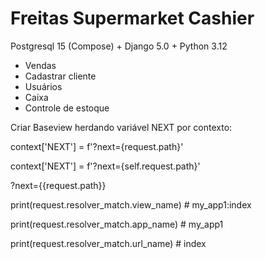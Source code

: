 # Freitas Supermarket Cashier

Postgresql 15 (Compose) + Django 5.0 + Python 3.12

- Vendas
- Cadastrar cliente
- Usuários
- Caixa
- Controle de estoque


Criar Baseview herdando variável NEXT por contexto:

context['NEXT'] = f'?next={request.path}'

context['NEXT'] = f'?next={self.request.path}'

?next={{request.path}}


print(request.resolver_match.view_name) # my_app1:index

print(request.resolver_match.app_name) # my_app1

print(request.resolver_match.url_name) # index